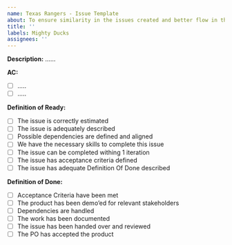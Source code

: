 ```yaml
---
name: Texas Rangers - Issue Template
about: To ensure similarity in the issues created and better flow in the process
title: ''
labels: Mighty Ducks
assignees: ''
---
```


**Description:**
……

**AC:**

- [ ] …..
- [ ] …..

**Definition of Ready:**

- [ ] The issue is correctly estimated
- [ ] The issue is adequately described
- [ ] Possible dependencies are defined and aligned
- [ ] We have the necessary skills to complete this issue
- [ ] The issue can be completed withing 1 iteration
- [ ] The issue has acceptance criteria defined
- [ ] The issue has adequate Definition Of Done described

**Definition of Done:**

- [ ] Acceptance Criteria have been met
- [ ] The product has been demo’ed for relevant stakeholders
- [ ] Dependencies are handled
- [ ] The work has been documented
- [ ] The issue has been handed over and reviewed
- [ ] The PO has accepted the product
